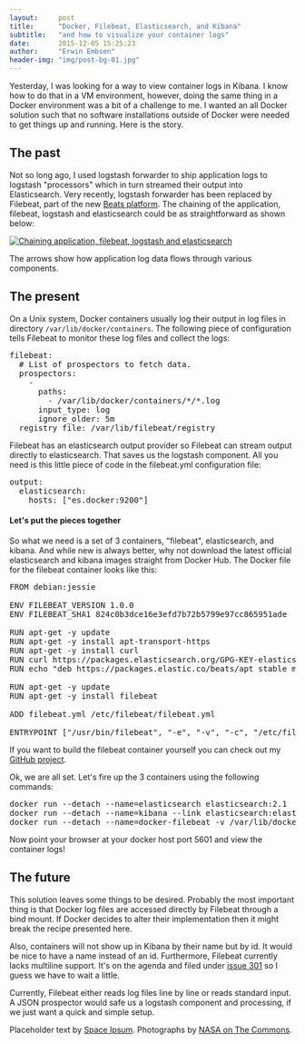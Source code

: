 ```yaml
---
layout:     post
title:      "Docker, Filebeat, Elasticsearch, and Kibana"
subtitle:   "and how to visualize your container logs"
date:       2015-12-05 15:25:23
author:     "Erwin Embsen"
header-img: "img/post-bg-01.jpg"
---
```


<p>Yesterday, I was looking for a way to view container logs in Kibana. I know how to do that in a VM environment,
however, doing the same thing in a Docker environment was a bit of a challenge to me. I wanted an all Docker solution
such that no software installations outside of Docker were needed to get things up and running. Here is the story.</p>

<h2 class="section-heading">The past</h2>

<p>Not so long ago, I used logstash forwarder to ship application logs to logstash "processors" which in turn streamed
their output into Elasticsearch. Very recently, logstash forwarder has been replaced by Filebeat, part of the new
<a href="https://www.elastic.co/blog/beats-1-0-0">Beats platform</a>. The chaining of the application, filebeat,
logstash and elasticsearch could be as straightforward as shown below:<p>

<a href="#">
    <img src="{{ site.baseurl }}/img/docker-filebeat-elasticsearch.jpg" alt="Chaining application, filebeat, logstash and elasticsearch">
</a>

<p>The arrows show how application log data flows through various components.</p>

<h2 class="section-heading">The present</h2>

<p>On a Unix system, Docker containers usually log their output in log files in directory
<code>/var/lib/docker/containers</code>. The following piece of configuration tells Filebeat to monitor these log
files and collect the logs:<p>

<pre>
filebeat:
  # List of prospectors to fetch data.
  prospectors:
    -
      paths:
        - /var/lib/docker/containers/*/*.log
      input_type: log
      ignore_older: 5m
  registry_file: /var/lib/filebeat/registry
</pre>


<p>Filebeat has an elasticsearch output provider so Filebeat can stream output directly to elasticsearch. That saves us
the logstash component. All you need is this little piece of code in the filebeat.yml configuration file:</p>

<pre>
output:
  elasticsearch:
    hosts: ["es.docker:9200"]
</pre>

<h4 class="section-heading">Let's put the pieces together</h4>

<p>So what we need is a set of 3 containers, "filebeat", elasticsearch, and kibana. And while new is always better, why
not download the latest official elasticsearch and kibana images straight from Docker Hub. The Docker file for the
filebeat container looks like this:</p>

<pre>
FROM debian:jessie

ENV FILEBEAT_VERSION 1.0.0
ENV FILEBEAT_SHA1 824c0b3dce16e3efd7b72b5799e97cc865951ade

RUN apt-get -y update
RUN apt-get -y install apt-transport-https
RUN apt-get -y install curl
RUN curl https://packages.elasticsearch.org/GPG-KEY-elasticsearch | apt-key add -
RUN echo "deb https://packages.elastic.co/beats/apt stable main" | tee -a /etc/apt/sources.list.d/beats.list

RUN apt-get -y update
RUN apt-get -y install filebeat

ADD filebeat.yml /etc/filebeat/filebeat.yml

ENTRYPOINT ["/usr/bin/filebeat", "-e", "-v", "-c", "/etc/filebeat/filebeat.yml"]
</pre>

<p>If you want to build the filebeat container yourself you can check out my <a href="https://github.com/eembsen/docker-filebeat">GitHub project</a>.<p>

<p>Ok, we are all set. Let's fire up the 3 containers using the following commands:<p>

<pre>
docker run --detach --name=elasticsearch elasticsearch:2.1
docker run --detach --name=kibana --link elasticsearch:elasticsearch -p 5601:5601 kibana:4.3
docker run --detach --name=docker-filebeat -v /var/lib/docker:/var/lib/docker --link elasticsearch:es.docker docker-filebeat
</pre>

<p>Now point your browser at your docker host port 5601 and view the container logs!<p>

<h2 class="section-heading">The future</h2>

<p>This solution leaves some things to be desired. Probably the most important thing is that Docker log files are
accessed directly by Filebeat through a bind mount. If Docker decides to alter their implementation then it might break
the recipe presented here.</p>

<p>Also, containers will not show up in Kibana by their name but by id. It would be nice to have a name instead of an
id. Furthermore, Filebeat currently lacks multiline support. It's on the agenda and filed under
<a href="https://github.com/elastic/filebeat/issues/301">issue 301</a> so I guess we have to wait a little.<p>

<p>Currently, Filebeat either reads log files line by line or reads standard input. A JSON prospector would safe us a
logstash component and processing, if we just want a quick and simple setup.</p>

<p>Placeholder text by <a href="http://spaceipsum.com/">Space Ipsum</a>. Photographs by <a href="https://www.flickr.com/photos/nasacommons/">NASA on The Commons</a>.</p>
